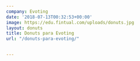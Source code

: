 ```yaml
---
company: Evoting
date: '2018-07-13T00:32:53+00:00'
image: https://edu.fintual.com/uploads/donuts.jpg
layout: donuts
title: Donuts para Evoting
url: "/donuts-para-evoting/"


---
```

